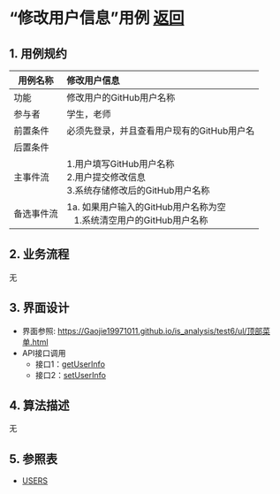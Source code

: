 ﻿<!-- markdownlint-disable MD033-->
<!-- 禁止MD033类型的警告 https://www.npmjs.com/package/markdownlint -->

# “修改用户信息”用例 [返回](../README.md)
## 1. 用例规约

|用例名称|修改用户信息|
|-------|:-------------|
|功能|修改用户的GitHub用户名称|
|参与者|学生，老师|
|前置条件|必须先登录，并且查看用户现有的GitHub用户名|
|后置条件| |
|主事件流| 1.用户填写GitHub用户名称 <br/> 2.用户提交修改信息 <br/>3.系统存储修改后的GitHub用户名称|
|备选事件流|1a. 如果用户输入的GitHub用户名称为空 <br/>&nbsp;&nbsp; 1.系统清空用户的GitHub用户名称|

## 2. 业务流程
无

## 3. 界面设计
- 界面参照: https://Gaojie19971011.github.io/is_analysis/test6/ul/顶部菜单.html
- API接口调用
    - 接口1：[getUserInfo](../接口/getUserInfo.md)
    - 接口2：[setUserInfo](../接口/setUserInfo.md)
    
## 4. 算法描述
无
    
## 5. 参照表
- [USERS](../数据库设计.md/#USERS)
